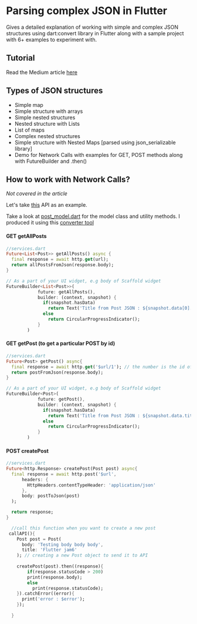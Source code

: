 # Parsing complex JSON in Flutter

Gives a detailed explanation of working with simple and complex JSON structures using dart:convert library in Flutter along with a sample project with 6+ examples to experiment with.

## Tutorial 

Read the Medium article [here](https://medium.com/flutter-community/parsing-complex-json-in-flutter-747c46655f51)

## Types of JSON structures
* Simple map
* Simple structure with arrays
* Simple nested structures
* Nested structure with Lists
* List of maps
* Complex nested structures
* Simple structure with Nested Maps [parsed using json_serializable library]
* Demo for Network Calls with examples for GET, POST methods along with FutureBuilder and .then() 


## How to work with Network Calls?
*Not covered in the article*

Let's take [this](https://jsonplaceholder.typicode.com/posts) API as an example. 

Take a look at [post_model.dart](https://github.com/PoojaB26/ParsingJSON-Flutter/blob/master/lib/model/post_model.dart) for the model class and utility methods. I produced it using this [converter tool](https://app.quicktype.io/)

#### GET getAllPosts

```dart
//services.dart
Future<List<Post>> getAllPosts() async {
  final response = await http.get(url);
  return allPostsFromJson(response.body);
}
```

```dart
// As a part of your UI widget, e.g body of Scaffold widget
FutureBuilder<List<Post>>(
            future: getAllPosts(),
            builder: (context, snapshot) {
              if(snapshot.hasData)
                return Text('Title from Post JSON : ${snapshot.data[0].title}');
              else
                return CircularProgressIndicator();
            }
        )
```

#### GET getPost (to get a particular POST by id)

```dart
//services.dart
Future<Post> getPost() async{
  final response = await http.get('$url/1'); // the number is the id of the item being accessed
  return postFromJson(response.body);
}
```

```dart
// As a part of your UI widget, e.g body of Scaffold widget
FutureBuilder<Post>(
            future: getPost(),
            builder: (context, snapshot) {
              if(snapshot.hasData)
                return Text('Title from Post JSON : ${snapshot.data.title}');
              else
                return CircularProgressIndicator();
            }
        )
```

#### POST createPost

```dart
//services.dart
Future<http.Response> createPost(Post post) async{
  final response = await http.post('$url',
      headers: {
        HttpHeaders.contentTypeHeader: 'application/json'
      },
      body: postToJson(post)
  );

  return response;
}
```

```dart
  //call this function when you want to create a new post
 callAPI(){
    Post post = Post(
      body: 'Testing body body body',
      title: 'Flutter jam6'
    ); // creating a new Post object to send it to API
    
    createPost(post).then((response){
        if(response.statusCode > 200)
        print(response.body);
        else
          print(response.statusCode);
    }).catchError((error){
      print('error : $error');
    });
    
  }
```

  
